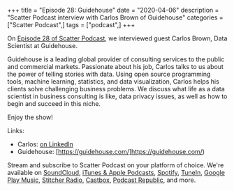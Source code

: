 +++
title = "Episode 28: Guidehouse"
date = "2020-04-06"
description = "Scatter Podcast interview with Carlos Brown of Guidehouse"
categories = ["Scatter Podcast",]
tags = ["podcast",]
+++

On [Episode 28 of Scatter Podcast](https://soundcloud.com/scatterpodcast/episode-028), we interviewed guest Carlos Brown, Data Scientist at Guidehouse.
<!--more-->
Guidehouse is a leading global provider of consulting services to the public and commercial markets. Passionate about his job, Carlos talks to us about the power of telling stories with data. Using open source programming tools, machine learning, statistics, and data visualization, Carlos helps his clients solve challenging business problems. We discuss what life as a data scientist in business consulting is like, data privacy issues, as well as how to begin and succeed in this niche.

Enjoy the show!

Links:

* Carlos: [on LinkedIn](https://www.linkedin.com/in/carlos-brown-eit/)
* Guidehouse: [https://guidehouse.com/]https://guidehouse.com/)

Stream and subscribe to Scatter Podcast on your platform of choice. We're available on [SoundCloud](https://soundcloud.com/scatterpodcast), [iTunes & Apple Podcasts](https://podcasts.apple.com/us/podcast/scatter-podcast/id1458544194), [Spotify](https://open.spotify.com/show/64UpJwByrdsrLSYObuEeHx?si=n_UlBzrYQv6ptBjeXfSOsw), [TuneIn](https://tunein.com/podcasts/Business--Economics-Podcasts/Scatter-Podcast-p1216105/), [Google Play Music](https://playmusic.app.goo.gl/?ibi=com.google.PlayMusic&isi=691797987&ius=googleplaymusic&apn=com.google.android.music&link=https://play.google.com/music/m/Iqayzaqkmvhu5op3yehzbj5bus4?t%3DScatter_Podcast%26pcampaignid%3DMKT-na-all-co-pr-mu-pod-16), [Stitcher Radio](https://www.stitcher.com/podcast/scatter-podcast/httpssoundcloudcomscatterpodcast), [Castbox](https://castbox.fm/channel/id2083174), [Podcast Republic](https://www.podcastrepublic.net/podcast/1458544194), and more.